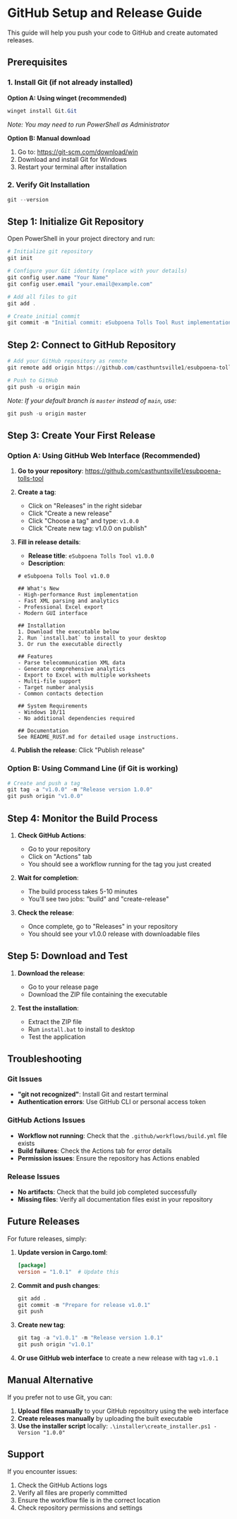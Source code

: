 # GitHub Setup and Release Guide

This guide will help you push your code to GitHub and create automated releases.

## Prerequisites

### 1. Install Git (if not already installed)

**Option A: Using winget (recommended)**
```powershell
winget install Git.Git
```
*Note: You may need to run PowerShell as Administrator*

**Option B: Manual download**
1. Go to: https://git-scm.com/download/win
2. Download and install Git for Windows
3. Restart your terminal after installation

### 2. Verify Git Installation
```powershell
git --version
```

## Step 1: Initialize Git Repository

Open PowerShell in your project directory and run:

```powershell
# Initialize git repository
git init

# Configure your Git identity (replace with your details)
git config user.name "Your Name"
git config user.email "your.email@example.com"

# Add all files to git
git add .

# Create initial commit
git commit -m "Initial commit: eSubpoena Tolls Tool Rust implementation"
```

## Step 2: Connect to GitHub Repository

```powershell
# Add your GitHub repository as remote
git remote add origin https://github.com/casthuntsville1/esubpoena-tolls-tool.git

# Push to GitHub
git push -u origin main
```

*Note: If your default branch is `master` instead of `main`, use:*
```powershell
git push -u origin master
```

## Step 3: Create Your First Release

### Option A: Using GitHub Web Interface (Recommended)

1. **Go to your repository**: https://github.com/casthuntsville1/esubpoena-tolls-tool

2. **Create a tag**:
   - Click on "Releases" in the right sidebar
   - Click "Create a new release"
   - Click "Choose a tag" and type: `v1.0.0`
   - Click "Create new tag: v1.0.0 on publish"

3. **Fill in release details**:
   - **Release title**: `eSubpoena Tolls Tool v1.0.0`
   - **Description**:
   ```
   # eSubpoena Tolls Tool v1.0.0
   
   ## What's New
   - High-performance Rust implementation
   - Fast XML parsing and analytics
   - Professional Excel export
   - Modern GUI interface
   
   ## Installation
   1. Download the executable below
   2. Run `install.bat` to install to your desktop
   3. Or run the executable directly
   
   ## Features
   - Parse telecommunication XML data
   - Generate comprehensive analytics
   - Export to Excel with multiple worksheets
   - Multi-file support
   - Target number analysis
   - Common contacts detection
   
   ## System Requirements
   - Windows 10/11
   - No additional dependencies required
   
   ## Documentation
   See README_RUST.md for detailed usage instructions.
   ```

4. **Publish the release**: Click "Publish release"

### Option B: Using Command Line (if Git is working)

```powershell
# Create and push a tag
git tag -a "v1.0.0" -m "Release version 1.0.0"
git push origin "v1.0.0"
```

## Step 4: Monitor the Build Process

1. **Check GitHub Actions**:
   - Go to your repository
   - Click on "Actions" tab
   - You should see a workflow running for the tag you just created

2. **Wait for completion**:
   - The build process takes 5-10 minutes
   - You'll see two jobs: "build" and "create-release"

3. **Check the release**:
   - Once complete, go to "Releases" in your repository
   - You should see your v1.0.0 release with downloadable files

## Step 5: Download and Test

1. **Download the release**:
   - Go to your release page
   - Download the ZIP file containing the executable

2. **Test the installation**:
   - Extract the ZIP file
   - Run `install.bat` to install to desktop
   - Test the application

## Troubleshooting

### Git Issues
- **"git not recognized"**: Install Git and restart terminal
- **Authentication errors**: Use GitHub CLI or personal access token

### GitHub Actions Issues
- **Workflow not running**: Check that the `.github/workflows/build.yml` file exists
- **Build failures**: Check the Actions tab for error details
- **Permission issues**: Ensure the repository has Actions enabled

### Release Issues
- **No artifacts**: Check that the build job completed successfully
- **Missing files**: Verify all documentation files exist in your repository

## Future Releases

For future releases, simply:

1. **Update version in Cargo.toml**:
   ```toml
   [package]
   version = "1.0.1"  # Update this
   ```

2. **Commit and push changes**:
   ```powershell
   git add .
   git commit -m "Prepare for release v1.0.1"
   git push
   ```

3. **Create new tag**:
   ```powershell
   git tag -a "v1.0.1" -m "Release version 1.0.1"
   git push origin "v1.0.1"
   ```

4. **Or use GitHub web interface** to create a new release with tag `v1.0.1`

## Manual Alternative

If you prefer not to use Git, you can:

1. **Upload files manually** to your GitHub repository using the web interface
2. **Create releases manually** by uploading the built executable
3. **Use the installer script** locally: `.\installer\create_installer.ps1 -Version "1.0.0"`

## Support

If you encounter issues:
1. Check the GitHub Actions logs
2. Verify all files are properly committed
3. Ensure the workflow file is in the correct location
4. Check repository permissions and settings 